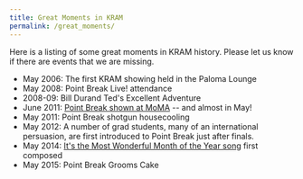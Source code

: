 ```yaml
---
title: Great Moments in KRAM
permalink: /great_moments/
---
```


Here is a listing of some great moments in KRAM history. Please let us know if there are events that we are missing.

- May 2006: The first KRAM showing held in the Paloma Lounge
- May 2008: Point Break Live! attendance
- 2008-09: Bill Durand Ted's Excellent Adventure
-  June 2011: [Point Break shown at MoMA](https://www.moma.org/documents/moma_press-release_387231.pdf) -- and almost in May!
- May 2011: Point Break shotgun housecooling
- May 2012: A number of grad students, many of an international persuasion, are first introduced to Point Break just after finals.
- May 2014: [It's the Most Wonderful Month of the Year song](/great_moments/most_wonderful_month_song/) first composed
- May 2015: Point Break Grooms Cake
